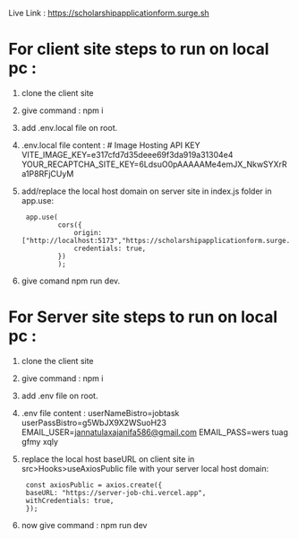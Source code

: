 Live Link : https://scholarshipapplicationform.surge.sh


# For client site steps to run on local pc :
1. clone the client site
2. give command : npm i
3. add .env.local file on root.
4. .env.local file content :
          # Image Hosting API KEY
            VITE_IMAGE_KEY=e317cfd7d35deee69f3da919a31304e4
            YOUR_RECAPTCHA_SITE_KEY=6LdsuO0pAAAAAMe4emJX_NkwSYXrRa1P8RFjCUyM
5. add/replace the local host domain on server site in index.js folder in app.use:
        
        app.use(
                cors({
                    origin:["http://localhost:5173","https://scholarshipapplicationform.surge.sh"],
                    credentials: true,
                })
                );
                
6. give comand npm run dev.


# For Server site steps to run on local pc :

1. clone the client site
2. give command : npm i
3. add .env file on root.
4. .env file content :
        userNameBistro=jobtask
        userPassBistro=g5WbJX9X2WSuoH23
        EMAIL_USER=jannatulaxajanifa586@gmail.com
        EMAIL_PASS=wers tuag gfmy xqly

5. replace the local host baseURL on client site in src>Hooks>useAxiosPublic file with your server local host domain:

        const axiosPublic = axios.create({
        baseURL: "https://server-job-chi.vercel.app",
        withCredentials: true,
        });
6. now give command : npm run dev 


